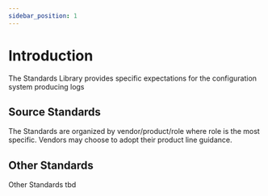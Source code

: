 ```yaml
---
sidebar_position: 1
---
```


# Introduction

The Standards Library provides specific expectations for the configuration system producing logs

## Source Standards

The Standards are organized by vendor/product/role where role is the most specific. Vendors may choose to adopt their product line guidance.

## Other Standards

Other Standards tbd